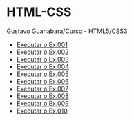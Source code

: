 # HTML-CSS
 Gustavo Guanabara/Curso - HTML5/CSS3

 <ul>
    <li><a href="https://fernandesdennys.github.io/HTML-CSS/M%C3%B3dulo1/ex001/" target="_blank"> Executar o Ex.001</li>
    <li><a href="https://fernandesdennys.github.io/HTML-CSS/M%C3%B3dulo1/ex002/" target="_blank"> Executar o Ex.002</li>
    <li><a href="https://fernandesdennys.github.io/HTML-CSS/M%C3%B3dulo1/ex003/" target="_blank"> Executar o Ex.003</li>
    <li><a href="https://fernandesdennys.github.io/HTML-CSS/M%C3%B3dulo1/ex004/" target="_blank"> Executar o Ex.004</li>
    <li><a href="https://fernandesdennys.github.io/HTML-CSS/M%C3%B3dulo1/ex005/" target="_blank"> Executar o Ex.005</li>
    <li><a href="https://fernandesdennys.github.io/HTML-CSS/M%C3%B3dulo1/ex006/" target="_blank"> Executar o Ex.006</li>
    <li><a href="https://fernandesdennys.github.io/HTML-CSS/M%C3%B3dulo1/ex007/" target="_blank"> Executar o Ex.007</li>
    <li><a href="https://fernandesdennys.github.io/HTML-CSS/M%C3%B3dulo1/ex008/" target="_blank"> Executar o Ex.008</li>
    <li><a href="https://fernandesdennys.github.io/HTML-CSS/M%C3%B3dulo1/ex009/" target="_blank"> Executar o Ex.009</li>
    <li><a href="https://fernandesdennys.github.io/HTML-CSS/M%C3%B3dulo1/ex010/" target="_blank"> Executar o Ex.010</li>
</ul>
